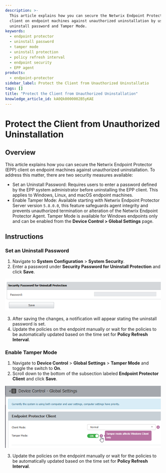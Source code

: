 ```yaml
---
description: >-
  This article explains how you can secure the Netwrix Endpoint Protector (EPP)
  client on endpoint machines against unauthorized uninstallation by using an
  uninstall password and Tamper Mode.
keywords:
  - endpoint protector
  - uninstall password
  - tamper mode
  - uninstall protection
  - policy refresh interval
  - endpoint security
  - EPP agent
products:
  - endpoint-protector
sidebar_label: Protect the Client from Unauthorized Uninstallatio
tags: []
title: "Protect the Client from Unauthorized Uninstallation"
knowledge_article_id: kA0Qk0000002B5yKAE
---
```


# Protect the Client from Unauthorized Uninstallation

## Overview

This article explains how you can secure the Netwrix Endpoint Protector (EPP) client on endpoint machines against unauthorized uninstallation. To address this matter, there are two security measures available:

- Set an Uninstall Password: Requires users to enter a password defined by the EPP system administrator before uninstalling the EPP client. This applies to Windows, Linux, and macOS endpoint machines.
- Enable Tamper Mode: Available starting with Netwrix Endpoint Protector Server version `5.8.0.0`, this feature safeguards agent integrity and prevents unauthorized termination or alteration of the Netwrix Endpoint Protector Agent. Tamper Mode is available for Windows endpoints only and can be enabled from the **Device Control > Global Settings** page.

## Instructions

### Set an Uninstall Password

1. Navigate to **System Configuration** > **System Security**.
2. Enter a password under **Security Password for Uninstall Protection** and click **Save**.

![Screenshot showing Security Password for Uninstall Protection settings in EPP client](./images/ka0Qk000000E7fx_0EMQk00000C51pO.png)

3. After saving the changes, a notification will appear stating the uninstall password is set.
4. Update the policies on the endpoint manually or wait for the policies to be automatically updated based on the time set for **Policy Refresh Interval**.

### Enable Tamper Mode

1. Navigate to **Device Control** > **Global Settings** > **Tamper Mode** and toggle the switch to **On**.
2. Scroll down to the bottom of the subsection labeled **Endpoint Protector Client** and click **Save**.

![Screenshot showing Tamper Mode settings in EPP client](./images/ka0Qk000000E7fx_0EMQk00000C51as.png)

3. Update the policies on the endpoint manually or wait for the policies to be automatically updated based on the time set for **Policy Refresh Interval**.

